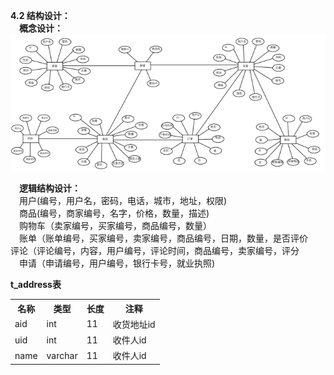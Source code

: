 
**4.2 结构设计：**  
&emsp;**概念设计：**
&emsp;![img.png](img.png)  

&emsp;**逻辑结构设计：**  
&emsp;用户(编号，用户名，密码，电话，城市，地址，权限)  
&emsp;商品(编号，商家编号，名字，价格，数量，描述)  
&emsp;购物车（卖家编号，买家编号，商品编号，数量）   
&emsp;账单（账单编号，买家编号，卖家编号，商品编号，日期，数量，是否评价
&emsp;评论（评论编号，内容，用户编号，评论时间，商品编号，卖家编号，评分  
&emsp;申请（申请编号，用户编号，银行卡号，就业执照)  

**t_address表**
<table>
<tr>
    <th>名称</th>
    <th>类型</th>
    <th>长度</th>
    <th>注释</th>
</tr>
<tr>
    <td>aid</td>
    <td>int</td>
    <td>11</td>
    <td>收货地址id</td>
</tr>
<tr>
    <td>uid</td>
    <td>int</td>
    <td>11</td>
    <td>收件人id</td>
</tr>
<tr>
    <td>name</td>
    <td>varchar</td>
    <td>11</td>
    <td>收件人id</td>
</tr>
</table>
